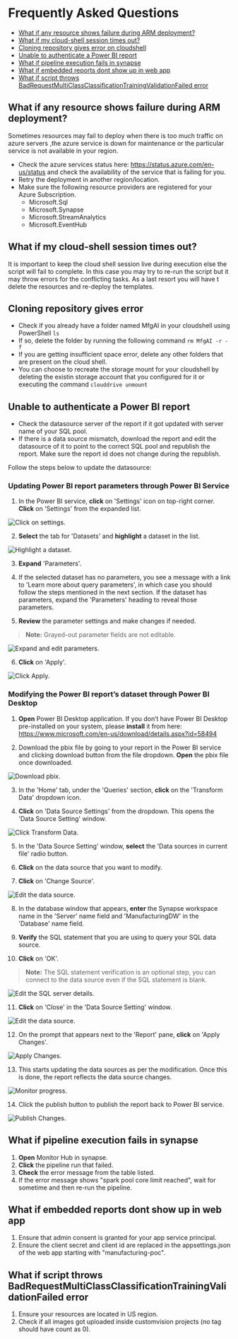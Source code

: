 # Frequently Asked Questions

- [What if any resource shows failure during ARM deployment?](#what-if-any-resource-shows-failure-during-arm-deployment)
- [What if my cloud-shell session times out?](#what-if-my-cloud-shell-session-times-out)
- [Cloning repository gives error on cloudshell](#cloning-repository-gives-error)
- [Unable to authenticate a Power BI report](#unable-to-authenticate-a-power-bi-report)
- [What if pipeline execution fails in synapse](#what-if-pipeline-execution-fails-in-synapse)
- [What if embedded reports dont show up in web app](#what-if-embedded-reports-dont-show-up-in-web-app)
- [What if script throws BadRequestMultiClassClassificationTrainingValidationFailed error](#what-if-script-throws-badrequestmulticlassclassificationtrainingvalidationfailed-error)


## What if any resource shows failure during ARM deployment?

Sometimes resources may fail to deploy when there is too much traffic on azure servers ,the azure service is down for maintenance or the particular service is not available in your region.

- Check the azure services status here: https://status.azure.com/en-us/status and check the availability of the service that is failing for you.
- Retry the deployment in another region/location.
- Make sure the following resource providers are registered for your Azure Subscription.  
  - Microsoft.Sql 
  - Microsoft.Synapse 
  - Microsoft.StreamAnalytics  
  - Microsoft.EventHub  

## What if my cloud-shell session times out?

It is important to keep the cloud shell session live during execution else the script will fail to complete. In this case you may try to re-run the script but it may throw errors for the conflicting tasks. As a last resort you will have t delete the resources and re-deploy the templates.

## Cloning repository gives error
- Check if you already have a folder named MfgAI in your cloudshell using PowerShell ```ls```
- If so, delete the folder by running the following command ```rm MfgAI -r -f```
- If you are getting insufficient space error, delete any other folders that are present on the cloud shell.
- You can choose to recreate the storage mount for your cloudshell by deleting the existin storage account that you configured for it or executing the command ```clouddrive unmount```

## Unable to authenticate a Power BI report

- Check the datasource server of the report if it got updated with server name of your SQL pool.
- If there is a data source mismatch, download the report and edit the datasource of it to point to the correct SQL pool and republish the report. Make sure the report id does not change during the republish. 

Follow the steps below to update the datasource:

### Updating Power BI report parameters through Power BI Service

1.	In the Power BI service, **click** on 'Settings' icon on top-right corner. **Click** on 'Settings' from the expanded list.

![Click on settings.](media/click-settings.png)

2.	**Select** the tab for 'Datasets' and **highlight** a dataset in the list.

![Highlight a dataset.](media/select-datasets.png)

3.	**Expand** 'Parameters'.

4.	If the selected dataset has no parameters, you see a message with a link to 'Learn more about query parameters', in which case you should follow the steps mentioned in the next section. If the dataset has parameters, expand the 'Parameters' heading to reveal those parameters.

5.	**Review** the parameter settings and make changes if needed. 

> **Note:** Grayed-out parameter fields are not editable.

![Expand and edit parameters.](media/expand-parameters.png)

6. **Click** on 'Apply'.

![Click Apply.](media/click-apply.png)


### Modifying the Power BI report’s dataset through Power BI Desktop

1. **Open** Power BI Desktop application. If you don’t have Power BI Desktop pre-installed on your system, please **install** it from here:  https://www.microsoft.com/en-us/download/details.aspx?id=58494

2. Download the pbix file by going to your report in the Power BI service and clicking download button from the file dropdown. **Open** the pbix file once downloaded.

![Download pbix.](media/download-pbix.png)

3. In the 'Home' tab, under the 'Queries' section, **click** on the 'Transform Data' dropdown icon.

4. **Click** on 'Data Source Settings' from the dropdown. This opens the 'Data Source Setting' window.

![Click Transform Data.](media/transform-data.png)

5. In the 'Data Source Setting' window, **select** the 'Data sources in current file' radio button.

6. **Click** on the data source that you want to modify.

7. **Click** on 'Change Source'.

![Edit the data source.](media/data-source-setting.png)

8.	In the database window that appears, **enter** the Synapse workspace name in the 'Server' name field and 'ManufacturingDW' in the 'Database' name field.

9. **Verify** the SQL statement that you are using to query your SQL data source.

10. **Click** on 'OK'.

> **Note:** The SQL statement verification is an optional step, you can connect to the data source even if the SQL statement is blank.

![Edit the SQL server details.](media/sql-server-details.png)

11. **Click** on 'Close' in the 'Data Source Setting' window.

![Edit the data source.](media/data-source-setting1.png)

12.	On the prompt that appears next to the 'Report' pane, **click** on 'Apply Changes'.

![Apply Changes.](media/apply-changes.png)

13.	This starts updating the data sources as per the modification. Once this is done, the report reflects the data source changes.

![Monitor progress.](media/monitor-progress.png)

14.	Click the publish button to publish the report back to Power BI service.

![Publish Changes.](media/publish-changes.png)


## What if pipeline execution fails in synapse
1. **Open** Monitor Hub in synapse.
2. **Click** the pipeline run that failed.
3. **Check** the error message from the table listed.
4. If the error message shows "spark pool core limit reached", wait for sometime and then re-run the pipeline.

## What if embedded reports dont show up in web app
1. Ensure that admin consent is granted for your app service principal.
2. Ensure the client secret and client id are replaced in the appsettings.json of the web app starting with "manufacturing-poc".

## What if script throws BadRequestMultiClassClassificationTrainingValidationFailed error
1. Ensure your resources are located in US region.
2. Check if all images got uploaded inside customvision projects (no tag should have count as 0).
